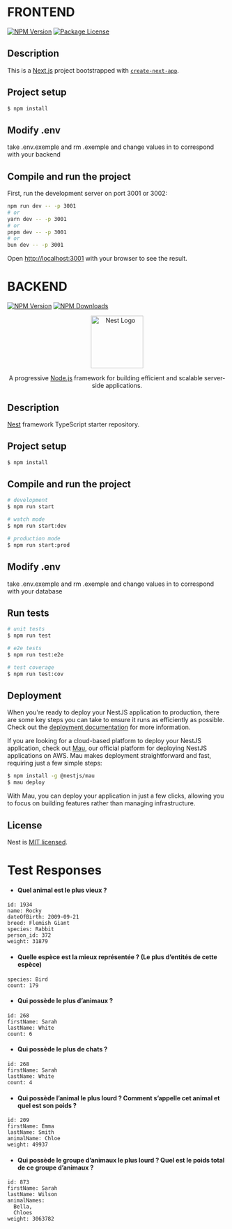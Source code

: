 # FRONTEND
<a href="https://www.npmjs.com/~nestjscore" target="_blank"><img src="https://img.shields.io/npm/v/@nestjs/core.svg" alt="NPM Version" /></a>   <a href="https://www.npmjs.com/~nestjscore" target="_blank"><img src="https://img.shields.io/npm/l/@nestjs/core.svg" alt="Package License" /></a>

## Description

This is a [Next.js](https://nextjs.org) project bootstrapped with [`create-next-app`](https://nextjs.org/docs/app/api-reference/cli/create-next-app).

## Project setup

```bash
$ npm install
```

## Modify .env

take .env.exemple and rm .exemple and change values in to correspond with your backend

## Compile and run the project

First, run the development server on port 3001 or 3002:

```bash
npm run dev -- -p 3001
# or
yarn dev -- -p 3001
# or
pnpm dev -- -p 3001
# or
bun dev -- -p 3001
```

Open [http://localhost:3001](http://localhost:3001) with your browser to see the result.

# BACKEND
<a href="https://www.npmjs.com/~nestjscore" target="_blank"><img src="https://img.shields.io/npm/v/@nestjs/core.svg" alt="NPM Version" /></a>   <a href="https://www.npmjs.com/~nestjscore" target="_blank"><img src="https://img.shields.io/npm/dm/@nestjs/common.svg" alt="NPM Downloads" /></a>

<p align="center">
  <a href="http://nestjs.com/" target="blank"><img src="https://nestjs.com/img/logo-small.svg" width="120" alt="Nest Logo" /></a>
</p>

[circleci-image]: https://img.shields.io/circleci/build/github/nestjs/nest/master?token=abc123def456
[circleci-url]: https://circleci.com/gh/nestjs/nest

  <p align="center">A progressive <a href="http://nodejs.org" target="_blank">Node.js</a> framework for building efficient and scalable server-side applications.</p>
    <p align="center">

## Description

[Nest](https://github.com/nestjs/nest) framework TypeScript starter repository.

## Project setup

```bash
$ npm install
```

## Compile and run the project

```bash
# development
$ npm run start

# watch mode
$ npm run start:dev

# production mode
$ npm run start:prod
```

## Modify .env

take .env.exemple and rm .exemple and change values in to correspond with your database

## Run tests

```bash
# unit tests
$ npm run test

# e2e tests
$ npm run test:e2e

# test coverage
$ npm run test:cov
```

## Deployment

When you're ready to deploy your NestJS application to production, there are some key steps you can take to ensure it runs as efficiently as possible. Check out the [deployment documentation](https://docs.nestjs.com/deployment) for more information.

If you are looking for a cloud-based platform to deploy your NestJS application, check out [Mau](https://mau.nestjs.com), our official platform for deploying NestJS applications on AWS. Mau makes deployment straightforward and fast, requiring just a few simple steps:

```bash
$ npm install -g @nestjs/mau
$ mau deploy
```

With Mau, you can deploy your application in just a few clicks, allowing you to focus on building features rather than managing infrastructure.

## License

Nest is [MIT licensed](https://github.com/nestjs/nest/blob/master/LICENSE).

# Test Responses

- #### Quel animal est le plus vieux ?

```
id: 1934
name: Rocky
dateOfBirth: 2009-09-21
breed: Flemish Giant
species: Rabbit
person_id: 372
weight: 31879
```


- #### Quelle espèce est la mieux représentée ? (Le plus d’entités de cette espèce)

```
species: Bird
count: 179
```

- #### Qui possède le plus d’animaux ?

```
id: 268
firstName: Sarah
lastName: White
count: 6
```

- #### Qui possède le plus de chats ?

```
id: 268
firstName: Sarah
lastName: White
count: 4
```

- #### Qui possède l’animal le plus lourd ? Comment s’appelle cet animal et quel est son poids ?

```
id: 209
firstName: Emma
lastName: Smith
animalName: Chloe
weight: 49937
```

- #### Qui possède le groupe d’animaux le plus lourd ? Quel est le poids total de ce groupe d’animaux ?

```
id: 873
firstName: Sarah
lastName: Wilson
animalNames:
  Bella,
  Chloes
weight: 3063782
```